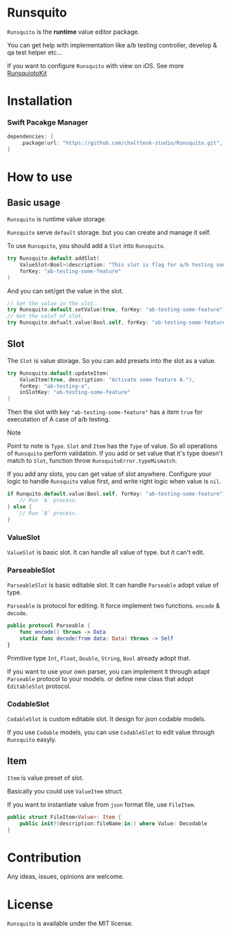 # Runsquito
`Runsquito` is the **runtime** value editor package.

You can get help with implementation like a/b testing controller, develop & qa test helper etc...

If you want to configure `Runsquito` with view on iOS. See more [RunsquiotoKit](https://github.com/chaltteok-studio/RunsquitoKit) 

# Installation
### Swift Pacakge Manager
```swift
dependencies: [
    .package(url: "https://github.com/chaltteok-studio/Runsquito.git", from: "1.0.0")
]
```

# How to use
## Basic usage
`Runsquito` is runtime value storage.

`Runsquito` serve `default` storage. but you can create and manage it self.

To use `Runsquito`, you should add a `Slot` into `Runsquito`.

```swift
try Runsquito.default.addSlot(
    ValueSlot<Bool>(description: "This slot is flag for a/b testing some feature."),
    forKey: "ab-testing-some-feature"
)
```

And you can set/get the value in the slot.

```swift
// Set the value in the slot.
try Runsquito.default.setValue(true, forKey: "ab-testing-some-feature")
// Get the valuf of slot.
try Runsquito.defualt.value(Bool.self, forKey: "ab-testing-some-feature")
```

## Slot
The `Slot` is value storage. So you can add presets into the slot as a value.

```swift
try Runsquito.default.updateItem(
    ValueItem(true, description: "Activate some feature A."),
    forKey: "ab-testing-a",
    inSlotKey: "ab-testing-some-feature"
)
```

Then the slot with key `"ab-testing-some-feature"` has a item `true` for executation of A case of a/b testing.

> [!note]
> Point to note is `Type`. `Slot` and `Item` has the `Type` of value. So all operations of `Runsquito` perform validation.
> If you add or set value that it's type doesn't match to `Slot`, function throw `RunsquitoError.typeMismatch`.

If you add any slots, you can get value of slot anywhere. Configure your logic to handle `Runsquito` value first, and write right logic when value is `nil`.

```swift
if Runquito.default.value(Bool.self, forKey: "ab-testing-some-feature") ?? RemoteConfig.remoteConfig["some-feature-ab"] ?? false {
    // Run `A` process.
} else {
    // Run `B` process.
} 
```

### ValueSlot
`ValueSlot` is basic slot. It can handle all value of type. but it can't edit.
  
### ParseableSlot
`ParseableSlot` is basic editable slot. It can handle `Parseable` adopt value of type.

`Parseable` is protocol for editing. It force implement two functions. `encode` & `decode`.
  
```swift
public protocol Parseable {
    func encode() throws -> Data
    static func decode(from data: Data) throws -> Self
}
```
  
Primitive type `Int`, `Float`, `Double`, `String`, `Bool` already adopt that.
  
If you want to use your own parser, you can implement it through adapt `Parseable` protocol to your models. or define new class that adopt `EditableSlot` protocol.

### CodableSlot
`CodableSlot` is custom editable slot. It design for json codable models.

If you use `Codable` models, you can use `CodableSlot` to edit value through `Runsquito` easyly.

## Item
`Item` is value preset of slot.

Basically you could use `ValueItem` struct.

If you want to instantiate value from `json` format file, use `FileItem`.

```swift
public struct FileItem<Value>: Item {
    public init?(description:fileName:in:) where Value: Decodable
}
```

# Contribution

Any ideas, issues, opinions are welcome.

# License

`Runsquito` is available under the MIT license.
